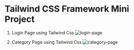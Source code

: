 # Tailwind CSS Framework Mini Project
1. Login Page using Tailwind Css
![login-page](https://user-images.githubusercontent.com/5301791/164944281-e966a8f0-58f5-4905-9eb6-fdd72a9127ee.png)

2. Category Page using Tailwind Css
![category-page](https://user-images.githubusercontent.com/5301791/164944309-e3588645-2086-4e33-aa23-9470b61253c6.png)
